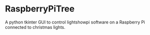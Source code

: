 # RaspberryPiTree
A python tkinter GUI to control lightshowpi software on a Raspberry Pi connected to christmas lights.
